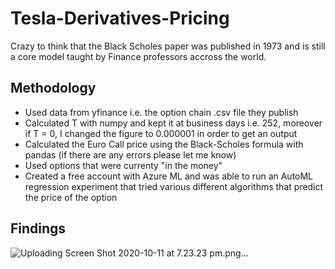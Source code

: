 # Tesla-Derivatives-Pricing
Crazy to think that the Black Scholes paper was published in 1973 and is still a core model taught by Finance professors accross the world.  

## Methodology
- Used data from yfinance i.e. the option chain .csv file they publish
- Calculated T with numpy and kept it at business days i.e. 252, moreover if T = 0, I changed the figure to 0.000001 in order to get an output
- Calculated the Euro Call price using the Black-Scholes formula with pandas (if there are any errors please let me know)
- Used options that were currenty "in the money"
- Created a free account with Azure ML and was able to run an AutoML regression experiment that tried various different algorithms that predict the price of the option 

## Findings
![Uploading Screen Shot 2020-10-11 at 7.23.23 pm.png…]()

